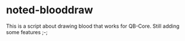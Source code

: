 # noted-blooddraw

This is a script about drawing blood that works for QB-Core. Still adding some features ;-;